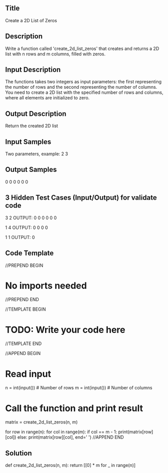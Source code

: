 ## Title
Create a 2D List of Zeros

## Description
Write a function called 'create_2d_list_zeros' that creates and returns a 2D list with n rows and m columns, 
filled with zeros.

## Input Description
The functions takes two integers as input parameters: the first representing the number of rows and 
the second representing the number of columns.
You need to create a 2D list with the specified number of rows and columns, where all elements are initialized to zero.

## Output Description
Return the created 2D list

## Input Samples
Two parameters, example: 2 3

## Output Samples
0 0 0
0 0 0

## 3 Hidden Test Cases (Input/Output) for validate code
3
2
OUTPUT:
0 0
0 0
0 0

1
4
OUTPUT:
0 0 0 0

1
1
OUTPUT:
0

## Code Template
//PREPEND BEGIN
# No imports needed
//PREPEND END

//TEMPLATE BEGIN

# TODO: Write your code here

//TEMPLATE END

//APPEND BEGIN
# Read input
n = int(input())  # Number of rows
m = int(input())  # Number of columns

# Call the function and print result
matrix = create_2d_list_zeros(n, m)

for row in range(n):
    for col in range(m):
        if col == m - 1:
            print(matrix[row][col])
        else:
            print(matrix[row][col], end=' ')
//APPEND END

## Solution
def create_2d_list_zeros(n, m):
    return [[0] * m for _ in range(n)]
